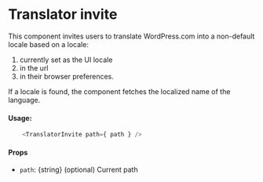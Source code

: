 Translator invite
==========

This component invites users to translate WordPress.com into a non-default locale based on a locale:

1. currently set as the UI locale
2. in the url
3. in their browser preferences.

If a locale is found, the component fetches the localized name of the language.

#### Usage:

```javascript
	<TranslatorInvite path={ path } />
```

#### Props

* `path`: {string} (optional) Current path
